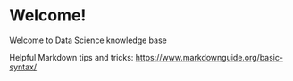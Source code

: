 # Welcome!
Welcome to Data Science knowledge base

Helpful Markdown tips and tricks: https://www.markdownguide.org/basic-syntax/
